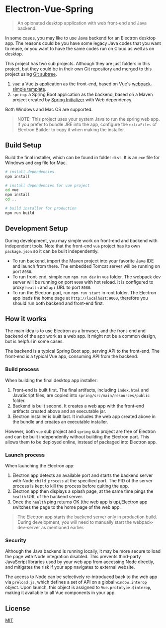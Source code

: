 # Electron-Vue-Spring

> An opionated desktop application with web front-end and Java backend.

In some cases, you may like to use Java backend for an Electron desktop app. The reasons could be you have some legacy Java codes that you want to reuse, or you want to have the same codes run on Cloud as well as on desktop.

This project has two sub projects. Although they are just folders in this project, but they could be in their own Git repository and merged to this project using [Git subtree](https://help.github.com/articles/about-git-subtree-merges/).

1. `vue`: a Vue.js application as the front-end, based on Vue's [webpack-simple template](https://github.com/vuejs-templates/webpack-simple).
2. `spring`: a Spring Boot application as the backend, based on a Maven project created by [Spring Initializer](https://start.spring.io/) with Web dependency.

Both Windows and Mac OS are supported.

> NOTE: This project uses your system Java to run the spring web app. If you prefer to bundle JRE into the app, configure the `extraFiles` of Electron Builder to copy it when making the installer.

## Build Setup

Build the final installer, which can be found in folder `dist`. It is an `exe` file for Windows and `dmg` file for Mac.

``` bash
# install dependencies
npm install

# install dependencies for vue project
cd vue
npm install
cd ..

# build installer for production
npm run build
```

## Development Setup

During development, you may simple work on front-end and backend with independent tools. Note that the front-end `vue` project has its own `package.json` so it can be built independently.

* To run backend, import the Maven project into your favorite Java IDE and launch from there. The embedded Tomcat server will be running on port `8080`.
* To run front-end, simple run `npm run dev` in `vue` folder. The webpack dev server will be running on port `9000` with hot reload. It is configured to proxy `health` and `api` URL to port `8080`.
* To run the Electron part, run `npm run start` in root folder. The Electron app loads the home page at `http://localhost:9000`, therefore you should run both backend and front-end first.

## How it works

The main idea is to use Electron as a browser, and the front-end and backend of the app work as a web app. It might not be a common design, but is helpful in some cases.

The backend is a typical Spring Boot app, serving API to the front-end. The front-end is a typical Vue app, consuming API from the backend. 

### Build process

When building the final desktop app installer:

1. Front-end is built first. The final artifacts, including `index.html` and JavaScript files, are copied into `spring/src/main/resources/public` folder. 
2. Backend is built second. It creates a web app with the front-end artifacts created above and an executable jar.
3. Electron installer is built last. It includes the web app created above in the bundle and creates an executable installer.

However, both `vue` sub project and `spring` sub project are free of Electron and can be built independently without building the Electron part. This allows them to be deployed online, instead of packaged into Electron app.

### Launch process

When launching the Electron app:

1. Electron app detects an available port and starts the backend server with Node `child_process` at the specified port. The PID of the server process is kept to kill the process before quiting the app.
2. Electron app then displays a splash page, at the same time pings the `health` URL of the backend server.
3. Once the `health` ping returns OK (the web app is up),Electron app switches the page to the home page of the web app.

> The Electron app starts the backend server only in production build. During development, you will need to manually start the webpack-dev-server as mentioned earlier.

### Security

Although the Java backend is running locally, it may be more secure to load the page with Node integration disabled. This prevents third-party JavaScript libraries used by your web app from accessing Node directly, and mitigates the risk if your app navigates to external website.

The access to Node can be selectively re-introduced back to the web app via `preload.js`, which defines a set of API on a global `window.interop` object. Upon launch, this object is assigned to `Vue.prototype.$interop`, making it available to all Vue components in your app. 

## License

[MIT](LICENSE)